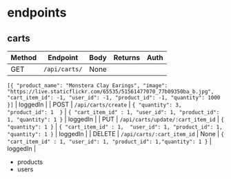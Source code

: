 
# endpoints

## carts
| Method | Endpoint | Body | Returns | Auth |
| --- | --- | --- | --- | --- |  
| GET | ``` /api/carts/ ``` | None | 
``` [{ "product_name": "Monstera Clay Earings", "image": "https://live.staticflickr.com/65535/51561477070_77b09350ba_b.jpg", "cart_item_id": -1, "user_id": -1, "product_id": -1, "quantity": 1000 }] ```
 | loggedIn |
| POST | ``` /api/carts/create ``` | ``` { "quantity": 3, "product_id": 1  } ``` | ``` { "cart_item_id" : 1, "user_id": 1, "product_id": 1, "quantity": 1 } ``` | loggedIn |
| PUT | ``` /api/carts/update/:cart_item_id ``` | ``` { "quantity": 1 } ``` | ``` { "cart_item_id" : 1,  "user_id": 1, "product_id": 1, "quantity": 1 } ``` | loggedIn |
| DELETE | ``` /api/carts/:cart_item_id ``` | None | ``` { "cart_item_id" : 1, "user_id": 1, "product_id": 1,"quantity": 1 } ``` | loggedIn |



- products
- users